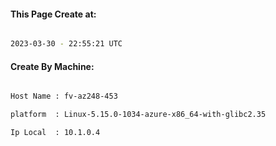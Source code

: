 
   
#### This Page Create at:

```bash

2023-03-30 - 22:55:21 UTC

```

#### Create By Machine:

```bash

Host Name : fv-az248-453

platform  : Linux-5.15.0-1034-azure-x86_64-with-glibc2.35

Ip Local  : 10.1.0.4

```

